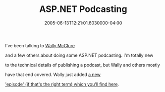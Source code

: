 ﻿---
title: ASP.NET Podcasting
date: "2005-06-13T12:21:01.6030000-04:00"
description: I've been talking to Wally McClure and a few others about doing some ASP.NET podcasting.
featuredImage: img/asp-net-podcasting-featured.png
---

I've been talking to [Wally McClure](http://weblogs.asp.net/wallym)[](http://weblogs.asp.net/wallym)

[](http://weblogs.asp.net/wallym)and a few others about doing some ASP.NET podcasting. I'm totally new

to the technical details of publishing a podcast, but Wally and others mostly

have that end covered. Wally just added [a new](http://weblogs.asp.net/wallym/archive/2005/06/12/412006.aspx)

['episode' (if that's the right term) which you'll find here](http://weblogs.asp.net/wallym/archive/2005/06/12/412006.aspx).

